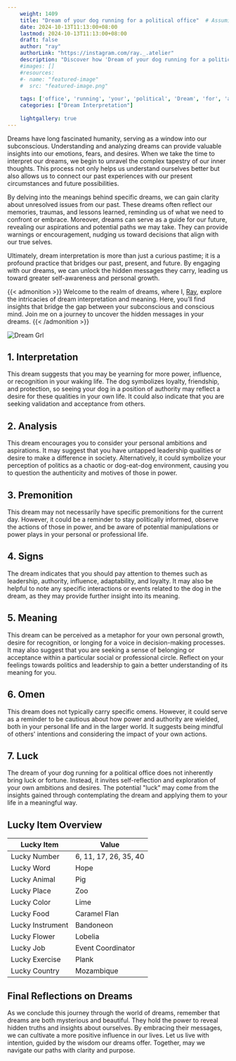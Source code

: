 ```yaml
---
    weight: 1409
    title: "Dream of your dog running for a political office"  # Assuming 'title' column exists
    date: 2024-10-13T11:13:00+08:00
    lastmod: 2024-10-13T11:13:00+08:00
    draft: false
    author: "ray"
    authorLink: "https://instagram.com/ray._.atelier"
    description: "Discover how 'Dream of your dog running for a political office' can interpret your future and uncover its significant meanings in your life."
    #images: []
    #resources:
    #- name: "featured-image"
    #  src: "featured-image.png"
    
    tags: ['office', 'running', 'your', 'political', 'Dream', 'for', 'a', 'of', 'dog']
    categories: ["Dream Interpretation"]
    
    lightgallery: true
---
```

    
Dreams have long fascinated humanity, serving as a window into our subconscious. Understanding and analyzing dreams can provide valuable insights into our emotions, fears, and desires. When we take the time to interpret our dreams, we begin to unravel the complex tapestry of our inner thoughts. This process not only helps us understand ourselves better but also allows us to connect our past experiences with our present circumstances and future possibilities.

By delving into the meanings behind specific dreams, we can gain clarity about unresolved issues from our past. These dreams often reflect our memories, traumas, and lessons learned, reminding us of what we need to confront or embrace. Moreover, dreams can serve as a guide for our future, revealing our aspirations and potential paths we may take. They can provide warnings or encouragement, nudging us toward decisions that align with our true selves.

Ultimately, dream interpretation is more than just a curious pastime; it is a profound practice that bridges our past, present, and future. By engaging with our dreams, we can unlock the hidden messages they carry, leading us toward greater self-awareness and personal growth.

{{< admonition >}}
Welcome to the realm of dreams, where I, [Ray](https://instagram.com/ray._.atelier), explore the intricacies of dream interpretation and meaning. Here, you’ll find insights that bridge the gap between your subconscious and conscious mind. Join me on a journey to uncover the hidden messages in your dreams.
{{< /admonition >}}

![Dream Grl](https://cdn.pixabay.com/photo/2017/11/02/03/35/gothic-2910057_1280.jpg "Dream Grl")

## 1. Interpretation
 This dream suggests that you may be yearning for more power, influence, or recognition in your waking life. The dog symbolizes loyalty, friendship, and protection, so seeing your dog in a position of authority may reflect a desire for these qualities in your own life. It could also indicate that you are seeking validation and acceptance from others.

## 2. Analysis
 This dream encourages you to consider your personal ambitions and aspirations. It may suggest that you have untapped leadership qualities or desire to make a difference in society. Alternatively, it could symbolize your perception of politics as a chaotic or dog-eat-dog environment, causing you to question the authenticity and motives of those in power.

## 3. Premonition
 This dream may not necessarily have specific premonitions for the current day. However, it could be a reminder to stay politically informed, observe the actions of those in power, and be aware of potential manipulations or power plays in your personal or professional life.

## 4. Signs
 The dream indicates that you should pay attention to themes such as leadership, authority, influence, adaptability, and loyalty. It may also be helpful to note any specific interactions or events related to the dog in the dream, as they may provide further insight into its meaning.

## 5. Meaning
 This dream can be perceived as a metaphor for your own personal growth, desire for recognition, or longing for a voice in decision-making processes. It may also suggest that you are seeking a sense of belonging or acceptance within a particular social or professional circle. Reflect on your feelings towards politics and leadership to gain a better understanding of its meaning for you.

## 6. Omen
 This dream does not typically carry specific omens. However, it could serve as a reminder to be cautious about how power and authority are wielded, both in your personal life and in the larger world. It suggests being mindful of others' intentions and considering the impact of your own actions.

## 7. Luck
 The dream of your dog running for a political office does not inherently bring luck or fortune. Instead, it invites self-reflection and exploration of your own ambitions and desires. The potential "luck" may come from the insights gained through contemplating the dream and applying them to your life in a meaningful way.

## Lucky Item Overview
| Lucky Item          | Value              |
|---------------|--------------------|
| Lucky Number        | 6, 11, 17, 26, 35, 40  |
| Lucky Word          | Hope |
| Lucky Animal        | Pig |
| Lucky Place         | Zoo     |
| Lucky Color         | Lime     |
| Lucky Food          | Caramel Flan      |
| Lucky Instrument    | Bandoneon |
| Lucky Flower        | Lobelia    |
| Lucky Job           | Event Coordinator       |
| Lucky Exercise      | Plank  |
| Lucky Country       | Mozambique    |


##  Final Reflections on Dreams

As we conclude this journey through the world of dreams, remember that dreams are both mysterious and beautiful. They hold the power to reveal hidden truths and insights about ourselves. By embracing their messages, we can cultivate a more positive influence in our lives. Let us live with intention, guided by the wisdom our dreams offer. Together, may we navigate our paths with clarity and purpose.
